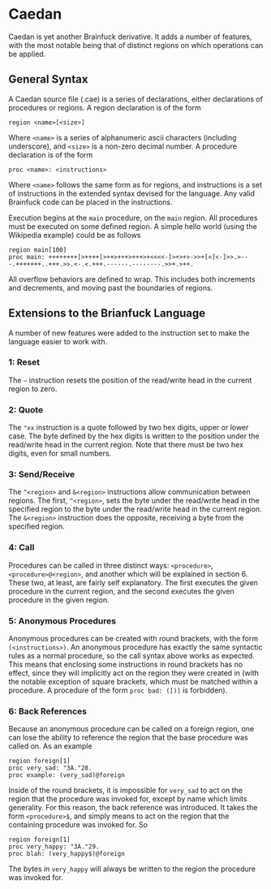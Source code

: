 # Caedan

Caedan is yet another Brainfuck derivative. It adds a number of features, with the most notable being that of distinct regions on which operations can be applied.

## General Syntax

A Caedan source file (.cae) is a series of declarations, either declarations of procedures or regions. A region declaration is of the form

`region <name>[<size>]`

Where `<name>` is a series of alphanumeric ascii characters (including underscore), and `<size>` is a non-zero decimal number. A procedure declaration is of the form

`proc <name>: <instructions>`

Where `<name>` follows the same form as for regions, and instructions is a set of instructions in the extended syntax devised for the language. Any valid Brainfuck code can be placed in the instructions.

Execution begins at the `main` procedure, on the `main` region. All procedures must be executed on some defined region. A simple hello world (using the Wikipedia example) could be as follows

```cae
region main[100]
proc main: ++++++++[>++++[>++>+++>+++>+<<<<-]>+>+>->>+[<]<-]>>.>---.+++++++..+++.>>.<-.<.+++.------.--------.>>+.>++.
```

All overflow behaviors are defined to wrap. This includes both increments and decrements, and moving past the boundaries of regions.

## Extensions to the Brianfuck Language

A number of new features were added to the instruction set to make the language easier to work with.

### 1: Reset

The `~` instruction resets the position of the read/write head in the current region to zero.

### 2: Quote

The `"xx` instruction is a quote followed by two hex digits, upper or lower case. The byte defined by the hex digits is written to the position under the read/write head in the current region. Note that there must be two hex digits, even for small numbers.

### 3: Send/Receive

The `^<region>` and `&<region>` instructions allow communication between regions. The first, `^<region>`, sets the byte under the read/write head in the specified region to the byte under the read/write head in the current region. The `&<region>` instruction does the opposite, receiving a byte from the specified region.

### 4: Call

Procedures can be called in three distinct ways: `<procedure>`, `<procedure>@<region>`, and another which will be explained in section 6. These two, at least, are fairly self explanatory. The first executes the given procedure in the current region, and the second executes the given procedure in the given region.

### 5: Anonymous Procedures

Anonymous procedures can be created with round brackets, with the form `(<instructions>)`. An anonymous procedure has exactly the same syntactic rules as a normal procedure, so the call syntax above works as expected. This means that enclosing some instructions in round brackets has no effect, since they will implicitly act on the region they were created in (with the notable exception of square brackets, which must be matched within a procedure. A procedure of the form `proc bad: ([)]` is forbidden).

### 6: Back References

Because an anonymous procedure can be called on a foreign region, one can lose the ability to reference the region that the base procedure was called on. As an example

```cae
region foreign[1]
proc very_sad: "3A."28.
proc example: (very_sad)@foreign
```

Inside of the round brackets, it is impossible for `very_sad` to act on the region that the procedure was invoked for, except by name which limits generality. For this reason, the back reference was introduced. It takes the form `<procedure>$`, and simply means to act on the region that the containing procedure was invoked for. So

```cae
region foreign[1]
proc very_happy: "3A."29.
proc blah: (very_happy$)@foreign
```

The bytes in `very_happy` will always be written to the region the procedure was invoked for.
